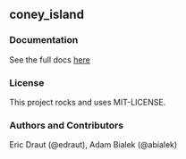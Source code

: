 ## coney_island

### Documentation
See the full docs [here](http://edraut.github.io/coney_island/)

### License
This project rocks and uses MIT-LICENSE.

### Authors and Contributors
Eric Draut (@edraut), Adam Bialek (@abialek)